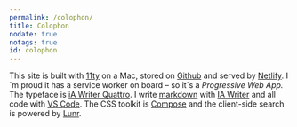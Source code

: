 ```yaml
---
permalink: /colophon/
title: Colophon
nodate: true
notags: true
id: colophon
---
```


This site is built with [11ty](https://www.11ty.dev) on a Mac, stored on [Github](https://github.com) and served by [Netlify](https://www.netlify.com). I´m proud it has a service worker on board – so it´s a _Progressive Web App._ The typeface is [iA Writer Quattro](https://ia.net/writer/blog/a-typographic-christmas). I write [markdown](https://www.markdownguide.org) with [IA Writer](https://ia.net/writer) and all code with [VS Code](https://code.visualstudio.com). The CSS toolkit is [Compose](/tools/compose/) and the client-side search is powered by [Lunr](https://lunrjs.com/).
